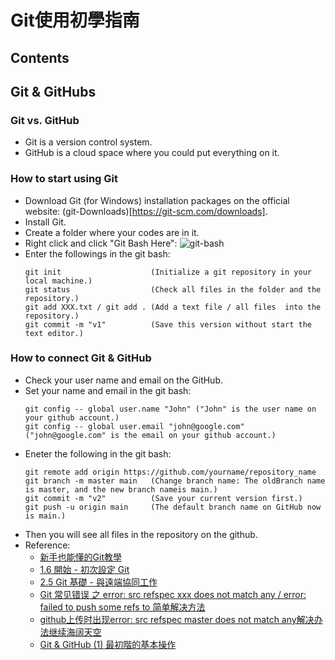 # Git使用初學指南
## Contents


## Git & GitHubs
### Git vs. GitHub
* Git is a version control system.
* GitHub is a cloud space where you could put everything on it.
### How to start using Git
* Download Git (for Windows) installation packages on the official website: (git-Downloads)[https://git-scm.com/downloads].
* Install Git.
* Create a folder where your codes are in it.
* Right click and click "Git Bash Here":
![git-bash](https://github.com/roy-tsai-tw/Reconfigurable-Architecture/blob/main/images/git_bash.png)
* Enter the followings in the git bash:
  ```
  git init                    (Initialize a git repository in your local machine.)
  git status                  (Check all files in the folder and the repository.)
  git add XXX.txt / git add . (Add a text file / all files  into the repository.)
  git commit -m "v1"          (Save this version without start the text editor.)
  ```

### How to connect Git & GitHub
* Check your user name and email on the GitHub. 
* Set your name and email in the git bash:
  ```
  git config -- global user.name "John" ("John" is the user name on your github account.)
  git config -- global user.email "john@google.com" ("john@google.com" is the email on your github account.)
  ```
* Eneter the following in the git bash:
  ```
  git remote add origin https://github.com/yourname/repository_name
  git branch -m master main   (Change branch name: The oldBranch name is master, and the new branch nameis main.)
  git commit -m "v2"          (Save your current version first.)
  git push -u origin main     (The default branch name on GitHub now is main.)
  ```
* Then you will see all files in the repository on the github.
* Reference:
  *  [新手也能懂的Git教學](https://medium.com/@flyotlin/%E6%96%B0%E6%89%8B%E4%B9%9F%E8%83%BD%E6%87%82%E7%9A%84git%E6%95%99%E5%AD%B8-c5dc0639dd9)
  *  [1.6 開始 - 初次設定 Git](https://git-scm.com/book/zh-tw/v2/%E9%96%8B%E5%A7%8B-%E5%88%9D%E6%AC%A1%E8%A8%AD%E5%AE%9A-Git)
  *  [2.5 Git 基礎 - 與遠端協同工作](https://git-scm.com/book/zh-tw/v2/Git-%E5%9F%BA%E7%A4%8E-%E8%88%87%E9%81%A0%E7%AB%AF%E5%8D%94%E5%90%8C%E5%B7%A5%E4%BD%9C)
  *  [Git 常见错误 之 error: src refspec xxx does not match any / error: failed to push some refs to 简单解决方法](https://blog.csdn.net/u014361280/article/details/109703556)
  *  [github上传时出现error: src refspec master does not match any解决办法继续海阔天空](https://www.jianshu.com/p/8d26730386f3)
  *  [Git & GitHub (1) 最初階的基本操作](https://ithelp.ithome.com.tw/articles/10285329)



##














